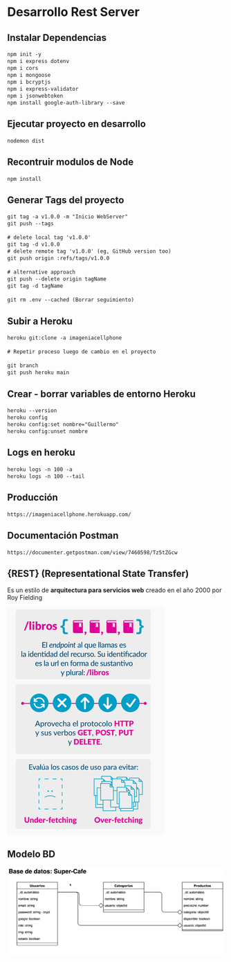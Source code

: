

# Desarrollo Rest Server


## Instalar Dependencias

```
npm init -y
npm i express dotenv
npm i cors
npm i mongoose
npm i bcryptjs
npm i express-validator
npm i jsonwebtoken
npm install google-auth-library --save
```


## Ejecutar proyecto en desarrollo

```
nodemon dist
```

## Recontruir modulos de Node

```
npm install
```

## Generar Tags del proyecto

```
git tag -a v1.0.0 -m "Inicio WebServer"
git push --tags

# delete local tag 'v1.0.0'
git tag -d v1.0.0
# delete remote tag 'v1.0.0' (eg, GitHub version too)
git push origin :refs/tags/v1.0.0

# alternative approach
git push --delete origin tagName
git tag -d tagName

git rm .env --cached (Borrar seguimiento)
```

## Subir a Heroku

```
heroku git:clone -a imageniacellphone

# Repetir proceso luego de cambio en el proyecto

git branch
git push heroku main
```

## Crear - borrar variables de entorno Heroku

```
heroku --version
heroku config
heroku config:set nombre="Guillermo"
heroku config:unset nombre
```

## Logs en heroku

```
heroku logs -n 100 -a
heroku logs -n 100 --tail
```

## Producción 

```
https://imageniacellphone.herokuapp.com/
```

## Documentación Postman

```
https://documenter.getpostman.com/view/7460598/Tz5tZGcw
```

## {REST}  (Representational State Transfer)

Es un estilo de **arquitectura para servicios web** creado en el año 2000 por Roy Fielding

![](img/Rest.png)


## Modelo BD

![](img/BD.png)
